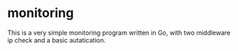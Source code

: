 # monitoring

This is a very simple monitoring program written in Go, with two middleware ip check and a basic autatication.
